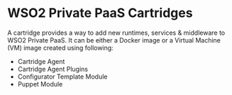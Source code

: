 # WSO2 Private PaaS Cartridges

A cartridge provides a way to add new runtimes, services & middleware to WSO2 Private PaaS. It can be either a Docker image
or a Virtual Machine (VM) image created using following:

   - Cartridge Agent
   - Cartridge Agent Plugins
   - Configurator Template Module 
   - Puppet Module

